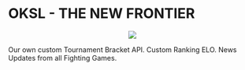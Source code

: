 # OKSL - THE NEW FRONTIER

<div align="center"><img src="https://i.imgur.com/IUqbhjy.png" /></div>

Our own custom Tournament Bracket API.
Custom Ranking ELO.
News Updates from all Fighting Games.

